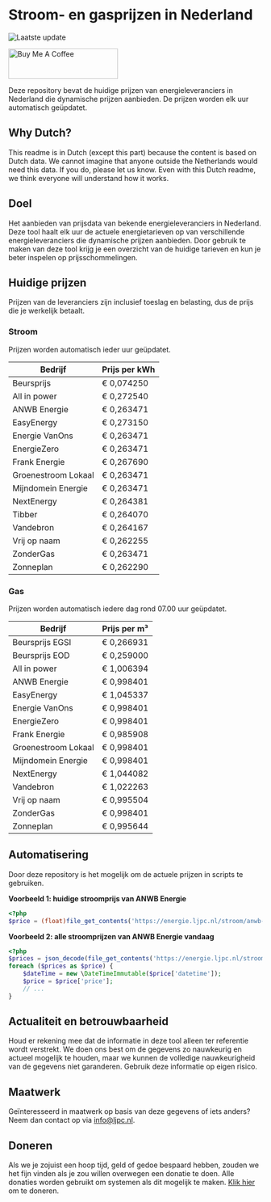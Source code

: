 # Stroom- en gasprijzen in Nederland

![Laatste update](https://img.shields.io/badge/laatste%20update-2023--07--13%2016%3A00%20CET-brightgreen)

<a href="https://www.buymeacoffee.com/Lars-" target="_blank"><img src="https://cdn.buymeacoffee.com/buttons/v2/default-orange.png" alt="Buy Me A Coffee" height="60" style="height: 60px !important;width: 217px !important;" ></a>

Deze repository bevat de huidige prijzen van energieleveranciers in Nederland die dynamische prijzen aanbieden. De prijzen worden elk uur automatisch geüpdatet.

## Why Dutch?

This readme is in Dutch (except this part) because the content is based on Dutch data. We cannot imagine that anyone outside the Netherlands would need this data. If you do, please let us know. Even with this Dutch readme, we think
everyone will understand how it works.

## Doel

Het aanbieden van prijsdata van bekende energieleveranciers in Nederland. Deze tool haalt elk uur de actuele energietarieven op van verschillende energieleveranciers die dynamische prijzen aanbieden. Door gebruik te maken van deze tool
krijg je een overzicht van de huidige tarieven en kun je beter inspelen op prijsschommelingen.

## Huidige prijzen

Prijzen van de leveranciers zijn inclusief toeslag en belasting, dus de prijs die je werkelijk betaalt.

### Stroom

Prijzen worden automatisch ieder uur geüpdatet.

 Bedrijf | Prijs per kWh 
---------|---------------
Beursprijs | € 0,074250
All in power | € 0,272540
ANWB Energie | € 0,263471
EasyEnergy | € 0,273150
Energie VanOns | € 0,263471
EnergieZero | € 0,263471
Frank Energie | € 0,267690
Groenestroom Lokaal | € 0,263471
Mijndomein Energie | € 0,263471
NextEnergy | € 0,264381
Tibber | € 0,264070
Vandebron | € 0,264167
Vrij op naam | € 0,262255
ZonderGas | € 0,263471
Zonneplan | € 0,262290


### Gas

Prijzen worden automatisch iedere dag rond 07.00 uur geüpdatet.

 Bedrijf | Prijs per m³ 
---------|--------------
Beursprijs EGSI | € 0,266931
Beursprijs EOD | € 0,259000
All in power | € 1,006394
ANWB Energie | € 0,998401
EasyEnergy | € 1,045337
Energie VanOns | € 0,998401
EnergieZero | € 0,998401
Frank Energie | € 0,985908
Groenestroom Lokaal | € 0,998401
Mijndomein Energie | € 0,998401
NextEnergy | € 1,044082
Vandebron | € 1,022263
Vrij op naam | € 0,995504
ZonderGas | € 0,998401
Zonneplan | € 0,995644


## Automatisering

Door deze repository is het mogelijk om de actuele prijzen in scripts te gebruiken.

**Voorbeeld 1: huidige stroomprijs van ANWB Energie**

```php
<?php
$price = (float)file_get_contents('https://energie.ljpc.nl/stroom/anwb-energie-nu.txt');

```

**Voorbeeld 2: alle stroomprijzen van ANWB Energie vandaag**

```php
<?php
$prices = json_decode(file_get_contents('https://energie.ljpc.nl/stroom/all-in-power-vandaag.json'),true);
foreach ($prices as $price) {
    $dateTime = new \DateTimeImmutable($price['datetime']);
    $price = $price['price'];
    // ...
}
```

## Actualiteit en betrouwbaarheid

Houd er rekening mee dat de informatie in deze tool alleen ter referentie wordt verstrekt. We doen ons best om de gegevens zo nauwkeurig en actueel mogelijk te houden, maar we kunnen de volledige nauwkeurigheid van de gegevens niet
garanderen. Gebruik deze informatie op eigen risico.

## Maatwerk

Geïnteresseerd in maatwerk op basis van deze gegevens of iets anders? Neem dan contact op
via [info@ljpc.nl](mailto:info@ljpc.nl?subject=Energie%20prijzen).

## Doneren

Als we je zojuist een hoop tijd, geld of gedoe bespaard hebben, zouden we het fijn vinden als je zou willen overwegen een
donatie te doen. Alle donaties worden gebruikt om systemen als dit mogelijk te
maken. [Klik hier](https://www.buymeacoffee.com/Lars-) om te doneren.
